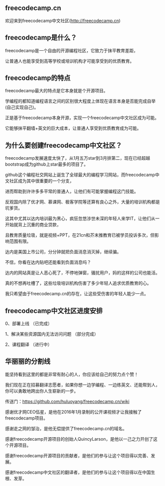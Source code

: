 ## freecodecamp.cn
欢迎来到freecodecamp中文社区(http://freecodecamp.cn)

## freecodecamp是什么？
freecodecamp是一个自由的开源编程社区，它致力于抹平教育差距，

让普通人也能享受到高等学校或培训机构才可能享受到的优质教育。

## freecodecamp的特点
freecodecamp最大的特点是它本身就是个开源项目。

学编程的都知道编程语言之间的区别很大程度上体现在语言本身是否能完成自举(自己实现自己)。

正是基于freecodecamp本身开源，实现一个freecodecamp中文社区成为可能。

它能够抹平翻墙+英文的巨大成本，让普通人享受到优质教育成为可能。

## 为什么要创建freecodecamp中文社区？
freecodecamp发展速度太快了，从1月五万star到3月排第二，现在已经超越bootstrap成为github上star最多的项目了。

github这个编程社交网站上诞生了全球最大的编程学习网站，而freecodecamp中文社区成为其中很重要的一个分支，

进而帮助到许许多多平常的普通人，让他们有可能掌握编程这门技能。

反观国内除了优才网、慕课网、极客学院等还算有良心之外，大量的培训机构都是坑爹货。

这其中尤其以达内培训最为黑心，疯狂忽悠涉世未深的年轻人来学IT，让他们从一开始就背上沉重的商业贷款，

且教育质量垃圾，就是视频+PPT，在21cn和芥末推教育已被学员投诉多次，但影响范围有限。

达内是美国上市公司，分分钟就把负面消息消灭掉，继续骗。

不信，你看在达内贴吧还能看到负面消息吗？

达内的网站真是让人恶心死了，不停地弹窗，骚扰用户，妈的这样的公司也能活。

真的不想再吐槽了，这些垃圾培训机构伤害了多少年轻人追求优质教育的心。

我只希望由于freecodecamp.cn的存在，让这些受伤害的年轻人能少一点。

## freecodecamp中文社区进度安排
 0、部署上线  （已完成）

 1、解决某些资源国内无法访问问题 （部分完成）

 2、课程翻译  （进行中）
 
## 华丽丽的分割线
 能坚持看到这里的都是非常有耐心的人，你应该给自己的努力点个赞！

 我们现在正在招募翻译志愿者，如果你想一边学编程、一边练英文、还能帮到人，你可以勇敢地跨出你人生崭新的一步。

 传送门：https://github.com/huluoyang/freecodecamp.cn/wiki

 感谢优才网CEO伍星，是他在2016年1月录制的公开课视频才让我接触了freecodecamp项目。
 
 感谢走之网的邹治，是他无偿提供了freecodecamp.cn的域名。
 
 感谢freecodecamp开源项目的创始人QuincyLarson，是他以一己之力开创了这个开源项目。
 
 感谢freecodecamp开源项目的贡献者，是他们的参与让这个项目得以完善、发展。
 
 感谢freecodecamp中文社区的翻译者，是他们的参与让这个项目得以在中国生根、发芽。
